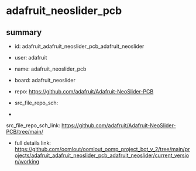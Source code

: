 # adafruit_neoslider_pcb
 
## summary 
* id: adafruit_adafruit_neoslider_pcb_adafruit_neoslider
* user: adafruit
* name: adafruit_neoslider_pcb
* board: adafruit_neoslider
* repo: https://github.com/adafruit/Adafruit-NeoSlider-PCB



* src_file_repo_sch: 
*
 src_file_repo_sch_link: https://github.com/adafruit/Adafruit-NeoSlider-PCB/tree/main/
* full details link: https://github.com/oomlout/oomlout_oomp_project_bot_v_2/tree/main/projects/adafruit_adafruit_neoslider_pcb_adafruit_neoslider/current_version/working  






